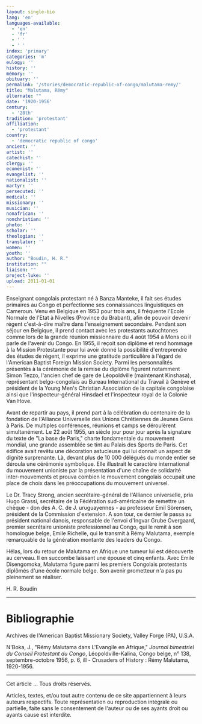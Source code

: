 ```yaml
---
layout: single-bio
lang: 'en'
languages-available:
  - 'en'
  - 'fr'
  - ' '
  - ' '
index: 'primary'
categories: 'm'
eulogy: ''
history: ''
memory: ''
obituary: ''
permalink: '/stories/democratic-republic-of-congo/malutama-remy/'
title: "Malutama, Rémy"
alternate: ""
date: '1920-1956'
century:
  - '20th'
tradition: 'protestant'
affiliation:
  - 'protestant'
country:
  - 'democratic republic of congo'
ancient: ''
artist: ''
catechist: ''
clergy: ''
ecumenist: ''
evangelist: ''
nationalist: ''
martyr: ''
persecuted: ''
medical: ''
missionary: ''
musician: ''
nonafrican: ''
nonchristian: ''
photo: ''
scholar: ''
theologian: ''
translator: ''
women: ''
youth: ''
author: "Boudin, H. R."
institution: ""
liaison: ""
project-luke: ''
upload: 2011-01-01
---
```




Enseignant congolais protestant né à Banza Manteke, il fait ses études
primaires au Congo et perfectionne ses connaissances linguistiques en
Cameroun. Venu en Belgique en 1953 pour trois ans, il fréquente l'Ecole
Normale de l'Etat à Nivelles (Province du Brabant), afin de pouvoir devenir
régent c'est-à-dire maître dans l'enseignement secondaire. Pendant son séjour en
Belgique, il prend contact avec les protestants autochtones comme lors de la
grande réunion missionnaire du 4 août 1954 à Mons où il parle de l'avenir du
Congo. En 1955, il reçoit son diplôme et rend hommage à la Mission
Protestante pour lui avoir donné la possibilité d'entreprendre des études de
régent, il exprime une gratitude particulière à l'égard de l'American
Baptist Foreign Mission Society. Parmi les personnalités présentés à la
cérémonie de la remise du diplôme figurent notamment Simon Tezzo, l'ancien
chef de gare de Léopoldville (maintenant Kinshasa), représentant
belgo-congolais au Bureau International du Travail à Genève et président de
la Young Men's Christian Association de la capitale congolaise ainsi que
l'inspecteur-général Hinsdael et l'inspecteur royal de la Colonie Van Hove.

Avant de repartir au pays, il prend part à la célébration du centenaire
de la fondation de l'Alliance Universelle des Unions Chrétiennes de Jeunes
Gens à Paris. De multiples conférences, réunions et camps se déroulèrent
simultanément. Le 22 août 1955, un siècle jour pour jour après la
signature du texte de "La base de Paris," charte fondamentale du mouvement
mondial, une grande assemblée se tint au Palais des Sports de Paris. Cet
édifice avait revêtu une décoration astucieuse qui lui donnait un aspect de
dignité surprenante. Là, devant plus de 10 000 délégués du monde entier se
déroula une cérémonie symbolique. Elle illustrait le caractère international
du mouvement unioniste par la présentation d'une chaîne de solidarité
inter-mouvements et prouva combien le mouvement congolais occupait une place
de choix dans les préoccupations du mouvement universel.

Le Dr. Tracy Strong, ancien secrétaire-général de l'Alliance universelle,
pria Hugo Grassi, secrétaire de la Fédération sud-américaine de remettre un
chèque - don des A. C. de J. uruguayennes - au professeur Emil S&ouml;rensen,
président de la Commission d'extension. A son tour, ce dernier le passa au
président national danois, responsable de l'envoi d'Ingvar Grube Overgaard,
premier secrétaire unioniste professionnel au Congo, qui le remit à son
homologue belge, Emile Richelle, qui le transmit à Rémy Malutama, exemple
remarquable de la génération montante des leaders du Congo.

Hélas, lors du retour de Malutama en Afrique une tumeur lui est
découverte au cerveau. Il en succombe laissant une épouse et cinq enfants.
Avec Emile Disengomoka, Malutama figure parmi les premiers Congolais
protestants diplômés d'une école normale belge. Son avenir prometteur n'a
pas pu pleinement se réaliser.

H. R. Boudin

---

# Bibliographie

Archives de l'American Baptist Missionary Society, Valley Forge (PA),
U.S.A.

N'Boka, J., "Rémy Malutama dans L'Evangile en Afrique," *Journal
bimestriel du Conseil Protestant du Congo*, Léopoldville-Kalina, Congo belge,
n° 138, septembre-octobre 1956, p. 6, ill - Crusaders of History : Rémy
Malutama, 1920-1956.

---

Cet article ...  Tous droits r&eacute;serv&eacute;s.

Articles, textes, et/ou tout autre contenu de ce site appartiennent à leurs auteurs respectifs. Toute représentation ou reproduction intégrale ou partielle, faite sans le consentement de l'auteur ou de ses ayants droit ou ayants cause est interdite.